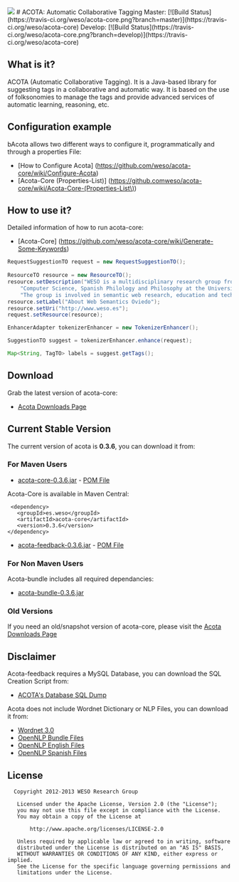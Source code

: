 <img src="http://weso.es/img/logo_acota_850.png">
# ACOTA:  Automatic Collaborative Tagging 
Master: [![Build Status](https://travis-ci.org/weso/acota-core.png?branch=master)](https://travis-ci.org/weso/acota-core)
Develop: [![Build Status](https://travis-ci.org/weso/acota-core.png?branch=develop)](https://travis-ci.org/weso/acota-core)


## What is it? ##
ACOTA (Automatic Collaborative Tagging). It is a Java-based library for suggesting 
tags in a collaborative and automatic way. It is based on the use of folksonomies to 
manage the tags and provide advanced services of automatic learning, reasoning, etc. 


## Configuration example ##
bAcota allows two different ways to configure it, programmatically and through a properties File:
 - [How to Configure Acota] (https://github.com/weso/acota-core/wiki/Configure-Acota)
 - [Acota-Core (Properties-List)] (https://github.comweso/acota-core/wiki/Acota-Core-(Properties-List\))

## How to use it? ##

Detailed information of how to run acota-core: 
 - [Acota-Core] (https://github.com/weso/acota-core/wiki/Generate-Some-Keywords)

```java
RequestSuggestionTO request = new RequestSuggestionTO();
	
ResourceTO resource = new ResourceTO();
resource.setDescription("WESO is a multidisciplinary research group from the Department of" +
	"Computer Science, Spanish Philology and Philosophy at the University of Oviedo, " +
	"The group is involved in semantic web research, education and technology transfer.");
resource.setLabel("About Web Semantics Oviedo");
resource.setUri("http://www.weso.es");
request.setResource(resource);

EnhancerAdapter tokenizerEnhancer = new TokenizerEnhancer();

SuggestionTO suggest = tokenizerEnhancer.enhance(request);

Map<String, TagTO> labels = suggest.getTags();
```

## Download ##
Grab the latest version of acota-core:
 - [Acota Downloads Page](https://github.com/weso/acota-core/wiki/Download---ACOTA)

## Current Stable Version
The current version of acota is **0.3.6**, you can download it from:
### For Maven Users
 * [acota-core-0.3.6.jar](http://156.35.82.101:7000/downloads/acota/0.3.6/core/acota-core-0.3.6.jar "Download acota-feedback-0.3.6.jar") - [POM File](http://156.35.82.101:7000/downloads/acota/0.3.6/core/acota-core-0.3.6.pom "Download acota-feedback-0.3.6.pom")

 Acota-Core is available in Maven Central:
 ```
  <dependency>
    <groupId>es.weso</groupId>
    <artifactId>acota-core</artifactId>
    <version>0.3.6</version>
 </dependency>
 ```
 * [acota-feedback-0.3.6.jar](http://156.35.82.101:7000/downloads/acota/0.3.6/feedback/acota-feedback-0.3.6.jar "Download acota-feedback-0.3.6.jar") - [POM File](http://156.35.82.101:7000/downloads/acota/0.3.6/feedback/acota-feedback-0.3.6.pom "Download acota-feedback-0.3.6.pom")

### For Non Maven Users
Acota-bundle includes all required dependancies:

 * [acota-bundle-0.3.6.jar](http://156.35.82.101:7000/downloads/acota/0.3.6/bundle/acota-bundle-0.3.6.jar "Download acota-bundle-0.3.6.jar")


### Old Versions
If you need an old/snapshot version of acota-core, please visit the [Acota Downloads Page](https://github.com/weso/acota-core/wiki/Download---ACOTA)

## Disclaimer
Acota-feedback requires a MySQL Database, you can download the SQL Creation Script from:
 * [ACOTA's Database SQL Dump](http://156.35.82.101:7000/downloads/acota/utils/acota.sql "ACOTA's Database SQL Dump")

Acota does not include Wordnet Dictionary or NLP Files, you can download it from:
 * [Wordnet 3.0](http://wordnetcode.princeton.edu/3.0/WNdb-3.0.tar.gz "Download Wordnet 3.0 Dict Files")
 * [OpenNLP Bundle Files](http://156.35.82.101:7000/downloads/acota/utils/open_nlp.zip "OpenNLP Bundle Files")
 * [OpenNLP English Files](http://156.35.82.101:7000/downloads/acota/utils/open_nlp/es.zip "OpenNLP English Files")
 * [OpenNLP Spanish Files](http://156.35.82.101:7000/downloads/acota/utils/open_nlp/en.zip "OpenNLP Spanish Files")

## License

```
  Copyright 2012-2013 WESO Research Group

   Licensed under the Apache License, Version 2.0 (the "License");
   you may not use this file except in compliance with the License.
   You may obtain a copy of the License at

       http://www.apache.org/licenses/LICENSE-2.0

   Unless required by applicable law or agreed to in writing, software
   distributed under the License is distributed on an "AS IS" BASIS,
   WITHOUT WARRANTIES OR CONDITIONS OF ANY KIND, either express or implied.
   See the License for the specific language governing permissions and
   limitations under the License.
```
